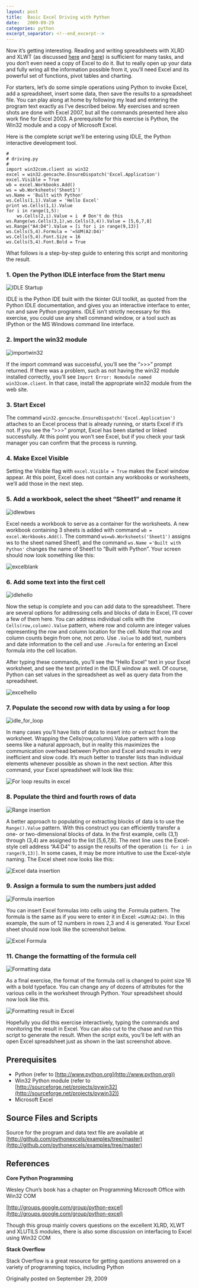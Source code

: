```yaml
---
layout: post
title:  Basic Excel Driving with Python
date:   2009-09-29
categories: python
excerpt_separator: <!--end_excerpt-->
---
```


Now it’s getting interesting. Reading and writing spreadsheets with XLRD and
XLWT (as discussed
[here](2009_09_10_Using_XLWT_to_Write_Spreadsheets_Without_Excel.html) and
[here](2009_09_19_Another_XLWT_Example.html)) is sufficient for many tasks, and
you don’t even need a copy of Excel to do it. But to really open up your data
and fully wring all the information possible from it, you’ll need Excel and its
powerful set of functions, pivot tables and charting.

<!--end_excerpt-->

For starters, let’s do some simple operations using Python to invoke Excel, add
a spreadsheet, insert some data, then save the results to a spreadsheet file.
You can play along at home by following my lead and entering the program text
exactly as I’ve described below. My exercises and screen shots are done with
Excel 2007, but all the commands presented here also work fine for Excel 2003. A
prerequisite for this exercise is Python, the Win32 module and a copy of
Microsoft Excel.

Here is the complete script we’ll be entering using IDLE, the Python interactive
development tool.

```
#
# driving.py
#
import win32com.client as win32
excel = win32.gencache.EnsureDispatch('Excel.Application')
excel.Visible = True
wb = excel.Workbooks.Add()
ws = wb.Worksheets('Sheet1')
ws.Name = 'Built with Python'
ws.Cells(1,1).Value = 'Hello Excel'
print ws.Cells(1,1).Value
for i in range(1,5):
    ws.Cells(2,i).Value = i  # Don't do this
ws.Range(ws.Cells(3,1),ws.Cells(3,4)).Value = [5,6,7,8]
ws.Range("A4:D4").Value = [i for i in range(9,13)]
ws.Cells(5,4).Formula = '=SUM(A2:D4)'
ws.Cells(5,4).Font.Size = 16
ws.Cells(5,4).Font.Bold = True
```

What follows is a step-by-step guide to entering this script and monitoring the result.

### 1. Open the Python IDLE interface from the Start menu

![IDLE Startup](/assets/images/20090929_idlestartmenu.png)

IDLE is the Python IDE built with the tkinter GUI toolkit, as quoted from the
Python IDLE documentation, and gives you an interactive interface to enter, run
and save Python programs. IDLE isn’t strictly necessary for this exercise, you
could use any shell command window, or a tool such as IPython or the MS Windows
command line interface.

### 2. Import the win32 module

![importwin32](/assets/images/20090929_idleimport.png)

If the import command was successful, you’ll see the “>>>” prompt returned. If
there was a problem, such as not having the win32 module installed correctly,
you’ll see ``Import Error: Nomodule named win32com.client``. In that case, install
the appropriate win32 module from the web site.

### 3. Start Excel

The command ``win32.gencache.EnsureDispatch('Excel.Application')`` attaches to an
Excel process that is already running, or starts Excel if it’s not. If you see
the “>>>” prompt, Excel has been started or linked successfully. At this point
you won’t see Excel, but if you check your task manager you can confirm that the
process is running.

### 4. Make Excel Visible

Setting the Visible flag with ``excel.Visible = True`` makes the Excel window
appear. At this point, Excel does not contain any workbooks or worksheets, we’ll
add those in the next step.

### 5. Add a workbook, select the sheet “Sheet1” and rename it

![idlewbws](/assets/images/20090929_idlewbws.png)

Excel needs a workbook to serve as a container for the worksheets. A new
workbook containing 3 sheets is added with command ``wb = excel.Workbooks.Add()``.
The command ``ws=wb.Worksheets('Sheet1')`` assigns ws to the sheet named Sheet1,
and the command ``ws.Name ='Built with Python'`` changes the name of Sheet1 to
“Built with Python”. Your screen should now look something like this:

![excelblank](/assets/images/20090929_excelblank.png)

### 6. Add some text into the first cell

![idlehello](/assets/images/20090929_idlehello.png)

Now the setup is complete and you can add data to the spreadsheet. There are
several options for addressing cells and blocks of data in Excel, I’ll cover a
few of them here. You can address individual cells with the
``Cells(row,column).Value`` pattern, where row and column are integer values
representing the row and column location for the cell. Note that row and column
counts begin from one, not zero. Use ``.Value`` to add text, numbers and date
information to the cell and use ``.Formula`` for entering an Excel formula into the
cell location.

After typing these commands, you’ll see the “Hello Excel” text in your Excel
worksheet, and see the text printed in the IDLE window as well. Of course,
Python can set values in the spreadsheet as well as query data from the
spreadsheet.

![excelhello](/assets/images/20090929_excelhello.png)

### 7. Populate the second row with data by using a for loop

![idle_for_loop](/assets/images/20090929_idlefor.png)

In many cases you’ll have lists of data to insert into or extract from the
worksheet. Wrapping the Cells(row,column).Value pattern with a loop seems like a
natural approach, but in reality this maximizes the communication overhead
between Python and Excel and results in very inefficient and slow code. It’s
much better to transfer lists than individual elements whenever possible as
shown in the next section. After this command, your Excel spreadsheet will look
like this:

![For loop results in excel](/assets/images/20090929_excelfor.png)

### 8. Populate the third and fourth rows of data

![Range insertion](/assets/images/20090929_idlerange.png)

A better approach to populating or extracting blocks of data is to use the
``Range().Value`` pattern. With this construct you can efficiently transfer a one-
or two-dimensional blocks of data. In the first example, cells (3,1) through
(3,4) are assigned to the list [5,6,7,8]. The next line uses the Excel-style
cell address “A4:D4” to assign the results of the operation ``[i for i in range(9,13)]``.
In some cases, it may be more intuitive to use the Excel-style
naming. The Excel sheet now looks like this:

![Excel data insertion](/assets/images/20090929_excelfourrows.png)

### 9. Assign a formula to sum the numbers just added

![Formula insertion](/assets/images/20090929_idleformula.png)

You can insert Excel formulas into cells using the .Formula pattern. The formula
is the same as if you were to enter it in Excel: ``=SUM(A2:D4)``. In this example,
the sum of 12 numbers in rows 2,3 and 4 is generated. Your Excel sheet should
now look like the screenshot below.

![Excel Formula](/assets/images/20090929_excelformula.png)

### 11. Change the formatting of the formula cell

![Formatting data](/assets/images/20090929_idleformat.png)

As a final exercise, the format of the formula cell is changed to point size 16
with a bold typeface. You can change any of dozens of attributes for the various
cells in the worksheet through Python. Your spreadsheet should now look like
this.

![Formatting result in Excel](/assets/images/20090929_excelformat.png)

Hopefully you did this exercise interactively, typing the commands and
monitoring the result in Excel. You can also cut to the chase and run this
script to generate the result. When the script exits, you’ll be left with an
open Excel spreadsheet just as shown in the last screenshot above.

## Prerequisites

* Python (refer to [http://www.python.org](http://www.python.org))
* Win32 Python module (refer to [http://sourceforge.net/projects/pywin32](http://sourceforge.net/projects/pywin32))
* Microsoft Excel

## Source Files and Scripts

Source for the program and data text file are available at
[http://github.com/pythonexcels/examples/tree/master](http://github.com/pythonexcels/examples/tree/master)

## References

**Core Python Programming**

Wesley Chun’s book has a chapter on Programming Microsoft Office with Win32 COM

[http://groups.google.com/group/python-excel](http://groups.google.com/group/python-excel)

Though this group mainly covers questions on the excellent XLRD, XLWT and
XLUTILS modules, there is also some discussion on interfacing to Excel using
Win32 COM

**Stack Overflow**

Stack Overflow is a great resource for getting questions answered on a variety of programming topics, including Python

Originally posted on September 29, 2009
